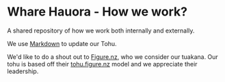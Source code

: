 # Whare Hauora - How we work?
A shared repository of how we work both internally and externally. 

We use [Markdown](https://help.github.com/articles/basic-writing-and-formatting-syntax/) to update our Tohu. 

We'd like to do a shout out to [Figure.nz](http://figure.nz), who we consider our tuakana. Our tohu is based off their [tohu.figure.nz](http://tohu.figure.nz) model and we appreciate their leadership.


